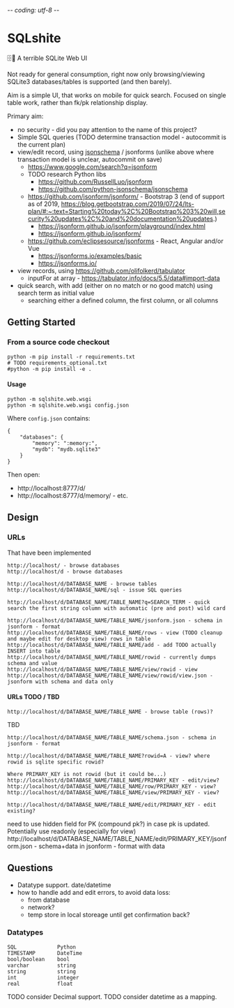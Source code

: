 -*- coding: utf-8 -*-

# SQLshite

🗄💩 A terrible SQLite Web UI

Not ready for general consumption, right now only browsing/viewing SQLite3 databases/tables is supported (and then barely).

Aim is a simple UI, that works on mobile for quick search.
Focused on single table work, rather than fk/pk relationship display.

Primary aim:

  * no security - did you pay attention to the name of this project?
  * Simple SQL queries (TODO determine transaction model - autocommit is the current plan)
  * view/edit record, using [jsonschema](https://json-schema.org/) / jsonforms (unlike above where transaction model is unclear, autocommit on save)
	  * https://www.google.com/search?q=jsonform
	  * TODO research Python libs
          * https://github.com/RussellLuo/jsonform
          * https://github.com/python-jsonschema/jsonschema
	  * https://github.com/jsonform/jsonform/ -  Bootstrap 3 (end of support as of 2019, https://blog.getbootstrap.com/2019/07/24/lts-plan/#:~:text=Starting%20today%2C%20Bootstrap%203%20will,security%20updates%2C%20and%20documentation%20updates.)
		* https://jsonform.github.io/jsonform/playground/index.html
		* https://jsonform.github.io/jsonform/
	  * https://github.com/eclipsesource/jsonforms - React, Angular and/or Vue
		* https://jsonforms.io/examples/basic
		* https://jsonforms.io/
  * view records, using https://github.com/olifolkerd/tabulator
      * inputFor at array - https://tabulator.info/docs/5.5/data#import-data
  * quick search, with add (either on no match or no good match) using search term as initial value
	  * searching either a defined column, the first column, or all columns

## Getting Started

### From a source code checkout

    python -m pip install -r requirements.txt
    # TODO requirements_optional.txt
    #python -m pip install -e .

#### Usage

	python -m sqlshite.web.wsgi
	python -m sqlshite.web.wsgi config.json

Where `config.json` contains:

	{
		"databases": {
			"memory": ":memory:",
			"mydb": "mydb.sqlite3"
		}
	}

Then open:

  * http://localhost:8777/d/
  * http://localhost:8777/d/memory/ - etc.


## Design

### URLs

That have been implemented

	http://localhost/ - browse databases
	http://localhost/d - browse databases

	http://localhost/d/DATABASE_NAME - browse tables
	http://localhost/d/DATABASE_NAME/sql - issue SQL queries

	http://localhost/d/DATABASE_NAME/TABLE_NAME?q=SEARCH_TERM - quick search the first string column with automatic (pre and post) wild card

	http://localhost/d/DATABASE_NAME/TABLE_NAME/jsonform.json - schema in jsonform - format
	http://localhost/d/DATABASE_NAME/TABLE_NAME/rows - view (TODO cleanup and maybe edit for desktop view) rows in table
	http://localhost/d/DATABASE_NAME/TABLE_NAME/add - add TODO actually INSERT into table
	http://localhost/d/DATABASE_NAME/TABLE_NAME/rowid - currently dumps schema and value
	http://localhost/d/DATABASE_NAME/TABLE_NAME/view/rowid - view
	http://localhost/d/DATABASE_NAME/TABLE_NAME/view/rowid/view.json - jsonform with schema and data only

#### URLs TODO / TBD

	http://localhost/d/DATABASE_NAME/TABLE_NAME - browse table (rows)?

TBD

	http://localhost/d/DATABASE_NAME/TABLE_NAME/schema.json - schema in jsonform - format

	http://localhost/d/DATABASE_NAME/TABLE_NAME?rowid=A - view? where rowid is sqlite specific rowid?

    Where PRIMARY_KEY is not rowid (but it could be...)
	http://localhost/d/DATABASE_NAME/TABLE_NAME/PRIMARY_KEY - edit/view?
	http://localhost/d/DATABASE_NAME/TABLE_NAME/row/PRIMARY_KEY - view?
	http://localhost/d/DATABASE_NAME/TABLE_NAME/view/PRIMARY_KEY - view?

	http://localhost/d/DATABASE_NAME/TABLE_NAME/edit/PRIMARY_KEY - edit existing?
 need to use hidden field for PK (compound pk?) in case pk is updated. Potentially use readonly (especially for view)
	http://localhost/d/DATABASE_NAME/TABLE_NAME/edit/PRIMARY_KEY/jsonform.json - schema+data in jsonform - format with data


## Questions

  * Datatype support. date/datetime
  * how to handle add and edit errors, to avoid data loss:
      * from database
      * network?
      * temp store in local storeage until get confirmation back?

### Datatypes

    SQL             Python
    TIMESTAMP       DateTime
    bool/boolean    bool
    varchar         string
    string          string
    int             integer
    real            float

TODO consider Decimal support.
TODO consider datetime as a mapping.
